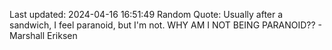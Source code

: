 Last updated: 2024-04-16 16:51:49
Random Quote: Usually after a sandwich, I feel paranoid, but I'm not. WHY AM I NOT BEING PARANOID?? - Marshall Eriksen